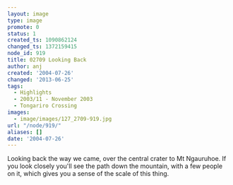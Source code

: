 ```yaml
---
layout: image
type: image
promote: 0
status: 1
created_ts: 1090862124
changed_ts: 1372159415
node_id: 919
title: 02709 Looking Back
author: anj
created: '2004-07-26'
changed: '2013-06-25'
tags:
  - Highlights
  - 2003/11 - November 2003
  - Tongariro Crossing
images:
  - image/images/127_2709-919.jpg
url: "/node/919/"
aliases: []
date: '2004-07-26'
---
```

Looking back the way we came, over the central crater to Mt Ngauruhoe.  If you look closely you'll see the path down the mountain, with a few people on it, which gives you a sense of the scale of this thing.
